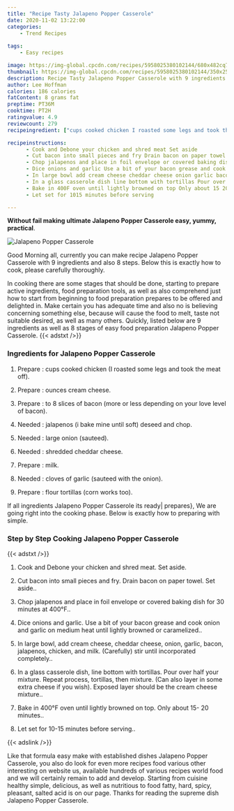 ```yaml
---
title: "Recipe Tasty Jalapeno Popper Casserole"
date: 2020-11-02 13:22:00
categories:
    - Trend Recipes
    
tags:
    - Easy recipes

image: https://img-global.cpcdn.com/recipes/5958025380102144/680x482cq70/jalapeno-popper-casserole-recipe-main-photo.jpg
thumbnail: https://img-global.cpcdn.com/recipes/5958025380102144/350x250cq70/jalapeno-popper-casserole-recipe-main-photo.jpg
description: Recipe Tasty Jalapeno Popper Casserole with 9 ingredients and 8 stages of easy cooking.
author: Lee Hoffman
calories: 186 calories
fatContent: 8 grams fat
preptime: PT36M
cooktime: PT2H
ratingvalue: 4.9
reviewcount: 279
recipeingredient: ["cups cooked chicken I roasted some legs and took the meat off", "ounces cream cheese", "to 8 slices of bacon more or less depending on your love level of bacon", "jalapenos i bake mine until soft deseed and chop", "large onion sauteed", "shredded cheddar cheese", "milk", "cloves of garlic sauteed with the onion", "flour tortillas corn works too"]

recipeinstructions: 
      - Cook and Debone your chicken and shred meat Set aside 
      - Cut bacon into small pieces and fry Drain bacon on paper towel Set aside 
      - Chop jalapenos and place in foil envelope or covered baking dish for 30 minutes at 400F 
      - Dice onions and garlic Use a bit of your bacon grease and cook onion and garlic on medium heat until lightly browned or caramelized 
      - In large bowl add cream cheese cheddar cheese onion garlic bacon jalapenos chicken and milk Carefully stir until incorporated completely 
      - In a glass casserole dish line bottom with tortillas Pour over half your mixture Repeat process tortillas then mixture Can also layer in some extra cheese if you wish Exposed layer should be the cream cheese mixture 
      - Bake in 400F oven until lightly browned on top Only about 15 20 minutes 
      - Let set for 1015 minutes before serving

---
```




**Without fail making ultimate Jalapeno Popper Casserole easy, yummy, practical**. 


![Jalapeno Popper Casserole](https://img-global.cpcdn.com/recipes/5958025380102144/680x482cq70/jalapeno-popper-casserole-recipe-main-photo.jpg "Jalapeno Popper Casserole")




Good Morning all, currently you can make recipe Jalapeno Popper Casserole with 9 ingredients and also 8 steps. Below this is exactly how to cook, please carefully thoroughly.

In cooking there are some stages that should be done, starting to prepare active ingredients, food preparation tools, as well as also comprehend just how to start from beginning to food preparation prepares to be offered and delighted in. Make certain you has adequate time and also no is believing concerning something else, because will cause the food to melt, taste not suitable desired, as well as many others. Quickly, listed below are 9 ingredients as well as 8 stages of easy food preparation Jalapeno Popper Casserole.
{{< adstxt />}}

### Ingredients for Jalapeno Popper Casserole


1. Prepare  : cups cooked chicken (I roasted some legs and took the meat off).

1. Prepare  : ounces cream cheese.

1. Prepare  : to 8 slices of bacon (more or less depending on your love level of bacon).

1. Needed  : jalapenos (i bake mine until soft) deseed and chop.

1. Needed  : large onion (sauteed).

1. Needed  : shredded cheddar cheese.

1. Prepare  : milk.

1. Needed  : cloves of garlic (sauteed with the onion).

1. Prepare  : flour tortillas (corn works too).



If all ingredients Jalapeno Popper Casserole its ready| prepares}, We are going right into the cooking phase. Below is exactly how to preparing with simple.

### Step by Step Cooking Jalapeno Popper Casserole

{{< adstxt />}}


1. Cook and Debone your chicken and shred meat. Set aside.



1. Cut bacon into small pieces and fry. Drain bacon on paper towel. Set aside..



1. Chop jalapenos and place in foil envelope or covered baking dish for 30 minutes at 400°F..



1. Dice onions and garlic. Use a bit of your bacon grease and cook onion and garlic on medium heat until lightly browned or caramelized..



1. In large bowl, add cream cheese, cheddar cheese, onion, garlic, bacon, jalapenos, chicken, and milk. (Carefully) stir until incorporated completely..



1. In a glass casserole dish, line bottom with tortillas. Pour over half your mixture. Repeat process, tortillas, then mixture. (Can also layer in some extra cheese if you wish). Exposed layer should be the cream cheese mixture..



1. Bake in 400°F oven until lightly browned on top. Only about 15- 20 minutes..



1. Let set for 10-15 minutes before serving..





{{< adslink />}}

Like that formula easy make with established dishes Jalapeno Popper Casserole, you also do look for even more recipes food various other interesting on website us, available hundreds of various recipes world food and we will certainly remain to add and develop. Starting from cuisine healthy simple, delicious, as well as nutritious to food fatty, hard, spicy, pleasant, salted acid is on our page. Thanks for reading the supreme dish Jalapeno Popper Casserole.
